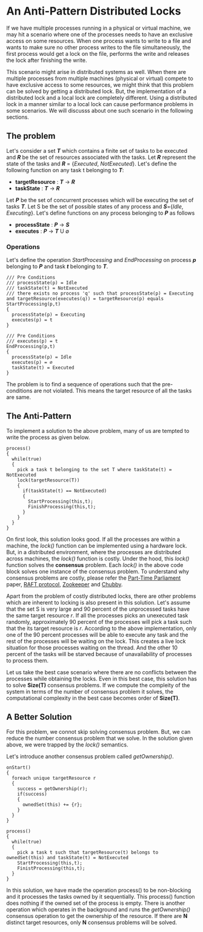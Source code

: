 # An Anti-Pattern Distributed Locks
If we have multiple processes running in a physical or virtual machine, we may hit a scenario where one of the processes needs to have an exclusive access on some resources. When one process wants to write to a file and wants to make sure no other process writes to the file simultaneously, the first process would get a lock on the file, performs the write and releases the lock after finishing the write. 

This scenario might arise in distributed systems as well. When there are multiple processes from multiple machines (physical or virtual) compete to have exclusive access to some resources, we might think that this problem can be solved by getting a distributed lock. But, the implementation of a distributed lock and a local lock are completely different. Using a distributed lock in a manner similar to a local lock can cause performance problems in some scenarios. We will discusss about one such scenario in the following sections.

## The problem
Let's consider a set ***T*** which contains a finite set of tasks to be executed and ***R*** be the set of resources associated with the tasks. Let ***R*** represent the state of the tasks and ***R*** = {*Executed*, *NotExecuted*}. Let's define the following function on any task t belonging to ***T***:
  - **targetResource** : ***T*** -> ***R***
  - **taskState** : ***T*** -> ***R***
  
Let ***P*** be the set of concurrent processes which will be executing the set of tasks ***T***. Let S be the set of possible states of any process and ***S***={*Idle*, *Executing*}. Let's define functions on any process belonging to ***P*** as follows
  - **processState** : ***P*** -> ***S***
  - **executes** : ***P*** -> ***T*** U ∅

### Operations
Let's define the operation *StartProcessing* and *EndProcessing* on process ***p*** belonging to ***P*** and task ***t*** belonging to ***T***.
```
/// Pre Conditions
/// processState(p) = Idle
/// taskState(t) = NotExecuted
/// there exists no process 'q' such that processState(p) = Executing and targetResource(executes(q)) = targetResource(p) equals 
StartProcessing(p,t)
{
  processState(p) = Executing
  executes(p) = t
}
```
```
/// Pre Conditions
/// executes(p) = t
EndProcessing(p,t)
{
  processState(p) = Idle
  executes(p) = ∅
  taskState(t) = Executed
}
```

The problem is to find a sequence of operations such that the pre-conditions are not violated. This means the target resource of all the tasks are same.

## The Anti-Pattern
To implement a solution to the above problem, many of us are tempted to write the process as given below.
```
process()
{
  while(true)
  {
    pick a task t belonging to the set T where taskState(t) = NotExecuted
    lock(targetResource(T))
    {
      if(taskState(t) == NotExecuted)
      {
        StartProcessing(this,t);
        FinishProcessing(this,t);
      }
    }
  }
}
```
On first look, this solution looks good. If all the processes are within a machine, the *lock()* function can be implemented using a hardware lock. But, in a distributed environment, where the processes are distributed across machines, the *lock()* function is costly. Under the hood, this *lock()* function solves the **consensus** problem. Each *lock()* in the above code block solves one instance of the consensus problem. To understand why consensus problems are costly, please refer the [Part-Time Parliament](http://lamport.azurewebsites.net/pubs/lamport-paxos.pdf)  paper, [RAFT protocol](https://raft.github.io/), [Zookeeper](https://zookeeper.apache.org/) and [Chubby](https://static.googleusercontent.com/media/research.google.com/en//archive/chubby-osdi06.pdf).

Apart from the problem of costly distributed locks, there are other problems which are inherent to locking is also present in this solution. Let's assume that the set S is very large and 90 percent of the unprocessed tasks have the same target resource *r*. If all the processes picks an unexecuted task randomly, approximately 90 percent of the processes will pick a task such that the its target resource is *r*. According to the above implementation, only one of the 90 percent processes will be able to execute any task and the rest of the processes will be waiting on the lock. This creates a live lock situation for those processes waiting on the thread. And the other 10 percent of the tasks will be starved because of unavailability of processes to process them.

Let us take the best case scenario where there are no conflicts between the processes while obtaining the locks. Even in this best case, this solution has to solve **Size(T)** consensus problems. If we compute the compleity of the system in terms of the number of consensus problem it solves, the computational complexity in the best case becomes order of **Size(T)**.

## A Better Solution
For this problem, we connot skip solving consensus problem. But, we can reduce the number consensus problem that we solve. In the solution given above, we were trapped by the *lock()* semantics.

Let's introduce another consensus problem called *getOwnership()*.
```
onStart()
{
  foreach unique targetResource r
  {
    success = getOwnership(r);
    if(success)
    {
      ownedSet(this) += {r};
    }
  }
}

process()
{
  while(true)
  {
    pick a task t such that targetResource(t) belongs to ownedSet(this) and taskState(t) = NotExecuted
    StartProcessing(this,t);
    FinistProcessing(this,t);
  }
}
```
In this solution, we have made the operation process() to be non-blocking and it processes the tasks owned by it sequentially. This process() function does nothing if the owned set of the process is empty. There is another operation which operates in the background and runs the *getOwnership()* consensus operation to get the ownership of the resource. If there are **N** distinct target resources,  only **N** consensus problems will be solved.
